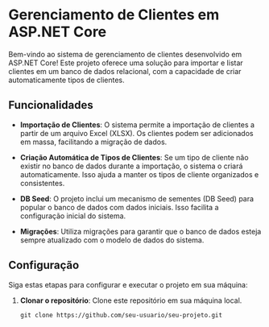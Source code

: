 # Gerenciamento de Clientes em ASP.NET Core

Bem-vindo ao sistema de gerenciamento de clientes desenvolvido em ASP.NET Core! Este projeto oferece uma solução para importar e listar clientes em um banco de dados relacional, com a capacidade de criar automaticamente tipos de clientes.

## Funcionalidades

- **Importação de Clientes**: O sistema permite a importação de clientes a partir de um arquivo Excel (XLSX). Os clientes podem ser adicionados em massa, facilitando a migração de dados.

- **Criação Automática de Tipos de Clientes**: Se um tipo de cliente não existir no banco de dados durante a importação, o sistema o criará automaticamente. Isso ajuda a manter os tipos de cliente organizados e consistentes.

- **DB Seed**: O projeto inclui um mecanismo de sementes (DB Seed) para popular o banco de dados com dados iniciais. Isso facilita a configuração inicial do sistema.

- **Migrações**: Utiliza migrações para garantir que o banco de dados esteja sempre atualizado com o modelo de dados do sistema.

## Configuração

Siga estas etapas para configurar e executar o projeto em sua máquina:

1. **Clonar o repositório**: Clone este repositório em sua máquina local.

   ```shell
   git clone https://github.com/seu-usuario/seu-projeto.git
